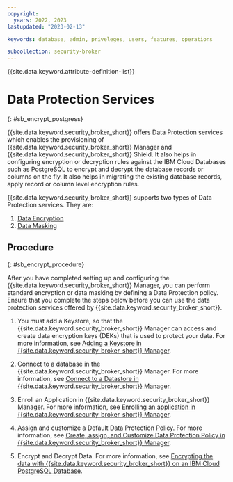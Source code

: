 ```yaml
---
copyright:
  years: 2022, 2023
lastupdated: "2023-02-13"

keywords: database, admin, priveleges, users, features, operations

subcollection: security-broker
---
```


{{site.data.keyword.attribute-definition-list}}

# Data Protection Services 
{: #sb_encrypt_postgress}

{{site.data.keyword.security_broker_short}} offers Data Protection services which enables the
provisioning of {{site.data.keyword.security_broker_short}} Manager and {{site.data.keyword.security_broker_short}} Shield.
It also helps in configuring encryption or decryption rules against the IBM Cloud
Databases such as PostgreSQL to encrypt and decrypt the database records
or columns on the fly.
It also helps in migrating the existing database records, apply record or column level encryption rules.

{{site.data.keyword.security_broker_short}} supports two types of Data Protection services. They are:

1. [Data Encryption](/docs/security-broker?topic=security-broker-sb_encrypt_data)
2. [Data Masking](/docs/security-broker?topic=security-broker-sb_masking)

## Procedure
{: #sb_encrypt_procedure}

After you have completed setting up and configuring the {{site.data.keyword.security_broker_short}} Manager, you can perform standard encryption or data masking by defining a Data Protection policy. Ensure that you complete the steps below before you can use the data protection services offered by {{site.data.keyword.security_broker_short}}.

1. You must add a Keystore, so that the {{site.data.keyword.security_broker_short}} Manager can access and create data encryption keys (DEKs) that is used to protect your data. For more information, see [Adding a Keystore in {{site.data.keyword.security_broker_short}} Manager](/docs/security-broker?topic=security-broker-sb_add_keystore).

2. Connect to a database in the {{site.data.keyword.security_broker_short}} Manager. For more information, see [Connect to a Datastore in {{site.data.keyword.security_broker_short}} Manager](/docs/security-broker?topic=security-broker-sb_add_db).

3. Enroll an Application in {{site.data.keyword.security_broker_short}} Manager. For more information, see [Enrolling an application in {{site.data.keyword.security_broker_short}} Manager](/docs/security-broker?topic=security-broker-sb_enroll_app).

4. Assign and customize a Default Data Protection Policy. For more information, see [Create, assign, and Customize Data Protection Policy in {{site.data.keyword.security_broker_short}} Manager](/docs/security-broker?topic=security-broker-sb_assign_policy).

5. Encrypt and Decrypt Data. For more information, see [Encrypting the data with {{site.data.keyword.security_broker_short}} on an IBM Cloud PostgreSQL Database](/docs/security-broker?topic=security-broker-sb_encrypt_data).


